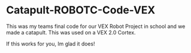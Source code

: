 # Catapult-ROBOTC-Code-VEX

This was my teams final code for our VEX Robot Project in school and we made a catapult. This was used on a VEX 2.0 Cortex.

If this works for you, Im glad it does!
